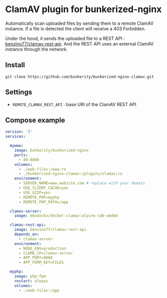 # ClamAV plugin for bunkerized-nginx

Automatically scan uploaded files by sending them to a remote ClamAV instance. If a file is detected the client will receive a 403 Forbidden.

Under the hood, it sends the uploaded file to a REST API : [benzino77/clamav-rest-api](https://github.com/benzino77/clamav-rest-api). And the REST API uses an external ClamAV instance through the network.

## Install

```shell
git clone https://github.com/bunkerity/bunkerized-nginx-clamav.git
```

## Settings

- `REMOTE_CLAMAV_REST_API` : base URI of the ClamAV REST API

## Compose example

```yaml
version: '3'
services:

  mywww:
    image: bunkerity/bunkerized-nginx
    ports:
      - 80:8080
    volumes:
      - ./web-files:/www:ro
      - ./bunkerized-nginx-clamav:/plugins/clamav:ro
    environment:
      - SERVER_NAME=www.website.com # replace with your domain
      - USE_CLIENT_CACHE=yes
      - USE_GZIP=yes
      - REMOTE_PHP=myphp
      - REMOTE_PHP_PATH=/app

  clamav-server:
    image: mkodockx/docker-clamav:alpine-idb-amd64

  clamav-rest-api:
    image: benzino77/clamav-rest-api
    depends_on:
      - clamav-server
    environment:
      - NODE_ENV=production
      - CLAMD_IP=clamav-server
      - APP_PORT=8080
      - APP_FORM_KEY=FILES

  myphp:
    image: php:fpm
    restart: always
    volumes:
      - ./web-files:/app
```
